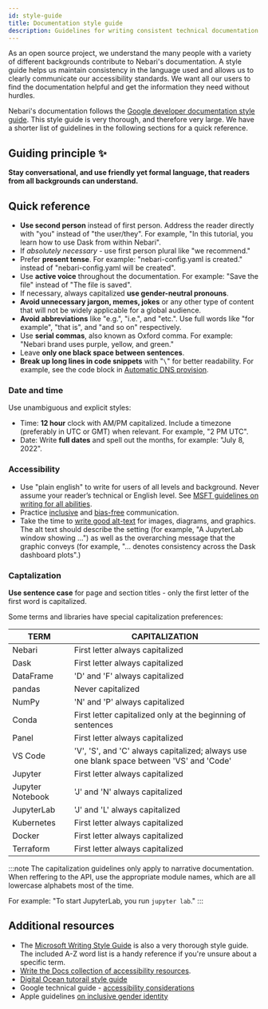 ```yaml
---
id: style-guide
title: Documentation style guide
description: Guidelines for writing consistent technical documentation.
---
```


As an open source project, we understand the many people with a variety of different backgrounds contribute to Nebari's documentation. A style guide helps us maintain consistency in the language used and allows us to clearly communicate our accessibility standards. We want all our users to find the documentation helpful and get the information they need without hurdles.

Nebari's documentation follows the [Google developer documentation style guide](https://developers.google.cn/style). This style guide is very thorough, and therefore very large. We have a shorter list of guidelines in the following sections for a quick reference.

## Guiding principle :sparkles:

**Stay conversational, and use friendly yet formal language, that readers from all backgrounds can understand.**

## Quick reference

- **Use second person** instead of first person. Address the reader directly with "you" instead of "the user/they". For example, "In this tutorial, you learn how to use Dask from within Nebari".
- If *absolutely necessary* - use first person plural like "we recommend."
- Prefer **present tense**. For example: "nebari-config.yaml is created." instead of "nebari-config.yaml will be created".
- Use **active voice** throughout the documentation. For example: "Save the file" instead of "The file is saved".
- If necessary, always capitalized **use gender-neutral pronouns**.
- **Avoid unnecessary jargon, memes, jokes** or any other type of content that will not be widely applicable for a global audience.
- **Avoid abbreviations** like "e.g.", "i.e.", and "etc.". Use full words like "for example", "that is", and "and so on" respectively.
- Use **serial commas**, also known as Oxford comma. For example: "Nebari brand uses purple, yellow, and green."
- Leave **only one black space between sentences**.
- **Break up long lines in code snippets** with "`\`" for better readability. For example, see the code block in [Automatic DNS provision](../how-tos/domain-registry#automatic-dns-provision).

### Date and time

Use unambiguous and explicit styles:

- Time: **12 hour** clock with AM/PM capitalized. Include a timezone (preferably in UTC or GMT) when relevant. For example, "2 PM UTC".
- Date: Write **full dates** and spell out the months, for example: "July 8, 2022".

### Accessibility

- Use "plain english" to write for users of all levels and background. Never assume your reader’s technical or English level. See [MSFT guidelines on writing for all abilities](https://docs.microsoft.com/en-gb/style-guide/accessibility/writing-all-abilities).
- Practice [inclusive](https://developers.google.com/style/inclusive-documentation) and [bias-free](https://learn.microsoft.com/en-gb/style-guide/bias-free-communication) communication.
- Take the time to [write good alt-text](https://developers.google.com/style/images#text-associated-with-images) for images, diagrams, and graphics. The alt text should describe the setting (for example, "A JupyterLab window showing ...") as well as the overarching message that the graphic conveys (for example, "... denotes consistency across the Dask dashboard plots".)

### Captalization

**Use sentence case** for page and section titles - only the first letter of the first word is capitalized.

Some terms and libraries have special capitalization preferences:

| TERM             | CAPITALIZATION                                                                           |
| ---------------- | ---------------------------------------------------------------------------------------- |
| Nebari           | First letter always capitalized                                                          |
| Dask             | First letter always capitalized                                                          |
| DataFrame        | 'D' and 'F' always capitalized                                                           |
| pandas           | Never capitalized                                                                        |
| NumPy            | 'N' and 'P' always capitalized                                                           |
| Conda            | First letter capitalized only at the beginning of sentences                              |
| Panel            | First letter always capitalized                                                          |
| VS Code          | 'V', 'S', and 'C' always capitalized; always use one blank space between 'VS' and 'Code' |
| Jupyter          | First letter always capitalized                                                          |
| Jupyter Notebook | 'J' and 'N' always capitalized                                                           |
| JupyterLab       | 'J' and 'L' always capitalized                                                           |
| Kubernetes       | First letter always capitalized                                                          |
| Docker           | First letter always capitalized                                                          |
| Terraform        | First letter always capitalized                                                          |

:::note
The capitalization guidelines only apply to narrative documentation. When reffering to the API, use the appropriate module names, which are all lowercase alphabets most of the time.

For example: "To start JupyterLab, you run `jupyter lab`."
:::

## Additional resources

- The [Microsoft Writing Style Guide](https://learn.microsoft.com/en-gb/style-guide/welcome/) is also a very thorough style guide. The included A-Z word list is a handy reference if you're unsure about a specific term.
- [Write the Docs collection of accessibility resources](https://www.writethedocs.org/guide/writing/accessibility/).
- [Digital Ocean tutorail style guide](https://www.digitalocean.com/community/tutorials/digitalocean-s-technical-writing-guidelines)
- Google technical guide - [accessibility considerations](https://developers.google.com/style/accessibility)
- Apple guidelines [on inclusive gender identity](https://help.apple.com/applestyleguide/#/apd2a7af8d36)
